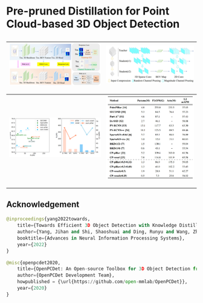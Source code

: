 # Pre-pruned Distillation for Point Cloud-based 3D Object Detection
## 

![](https://github.com/lifuyang-1919/Efficient-Distillation/blob/main/docs/frame.jpg "Architecture of the proposed method")  <img width=150/>  | ![](https://github.com/lifuyang-1919/Efficient-Distillation/blob/main/docs/pru.jpg "Illustration of the input resolution compression and the channel pruning process")  <img width=150/>  |
------------- | ----------- |
![](https://github.com/lifuyang-1919/Efficient-Distillation/blob/main/docs/efficiency.png "Comparisons on the Waymo") <img width=200/> | ![](https://github.com/lifuyang-1919/Efficient-Distillation/blob/main/docs/tab.jpg "QUANTITATIVE EVALUATION")  <img width=100/> |



## Acknowledgement
```python
@inproceedings{yang2022towards,
    title={Towards Efficient 3D Object Detection with Knowledge Distillation},
    author={Yang, Jihan and Shi, Shaoshuai and Ding, Runyu and Wang, Zhe and Qi, Xiaojuan},
    booktitle={Advances in Neural Information Processing Systems},
    year={2022}
}
```
```python
@misc{openpcdet2020,
    title={OpenPCDet: An Open-source Toolbox for 3D Object Detection from Point Clouds},
    author={OpenPCDet Development Team},
    howpublished = {\url{https://github.com/open-mmlab/OpenPCDet}},
    year={2020}
}
```
